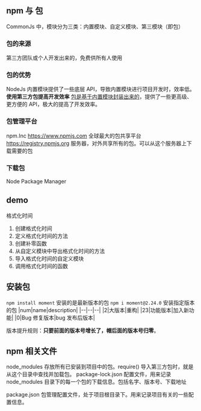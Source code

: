 
## npm 与 包
CommonJs 中，模块分为三类：内置模块、自定义模块、第三模块（即包）
### 包的来源
第三方团队或个人开发出来的，免费供所有人使用
### 包的优势
NodeJs 内置模块提供了一些底层 API，导致内置模块进行项目开发时，效率低。<b>使用第三方包提高开发效率</b>
<u>包是基于内置模块封装出来的</u>，提供了一些更高级、更方便的 API，极大的提高了开发效率。

### 包管理平台
npm.Inc https://www.npmjs.com 全球最大的包共享平台
        https://registry.npmjs.org 服务器，对外共享所有的包。可以从这个服务器上下载需要的包

### 下载包
Node Package Manager

## demo
格式化时间
1.  创建格式化时间
2.  定义格式化时间的方法
3.  创建补零函数
4.  从自定义模块中导出格式化时间的方法
5.  导入格式化时间的自定义模块
6.  调用格式化时间的函数

## 安装包
`npm install moment`    安装的是最新版本的包
`npm i moment@2.24.0`   安装指定版本的包
|num|name|description|
|--|--|--|
|2|大版本|重构|
|23|功能版本|加入新功能|
|0|Bug 修复版本|bug 发布后版本|

版本提升规则：<b>只要前面的版本号增长了，帽后面的版本号归零</b>。

## npm 相关文件
node_modules 存放所有已安装到项目中的包。require() 导入第三方包时，就是从这个目录中查找并加载包。
package-lock.json 配置文件，用来记录 node_modules 目录下的每一个包的下载信息。包括名字、版本号、下载地址

package.json 包管理配置文件，处于项目根目录下。用来记录项目有关的一些配置信息。

